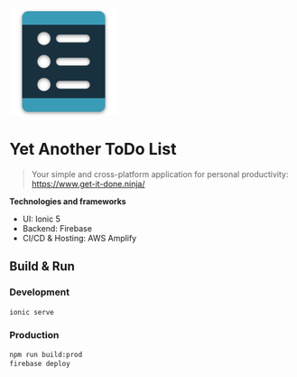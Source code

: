 ![](src/assets/icons/android-chrome-192x192.png)
# Yet Another ToDo List
> Your simple and cross-platform application for personal productivity: https://www.get-it-done.ninja/

**Technologies and frameworks**
- UI: Ionic 5
- Backend: Firebase
- CI/CD & Hosting: AWS Amplify

## Build & Run
### Development
```
ionic serve
```
### Production
```
npm run build:prod
firebase deploy
```
